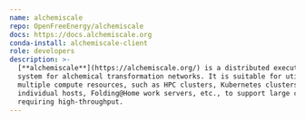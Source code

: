 ```yaml
---
name: alchemiscale
repo: OpenFreeEnergy/alchemiscale
docs: https://docs.alchemiscale.org
conda-install: alchemiscale-client
role: developers
description: >-
  [**alchemiscale**](https://alchemiscale.org/) is a distributed execution
  system for alchemical transformation networks. It is suitable for utilizing
  multiple compute resources, such as HPC clusters, Kubernetes clusters,
  individual hosts, Folding@Home work servers, etc., to support large campaigns
  requiring high-throughput.
---
```

